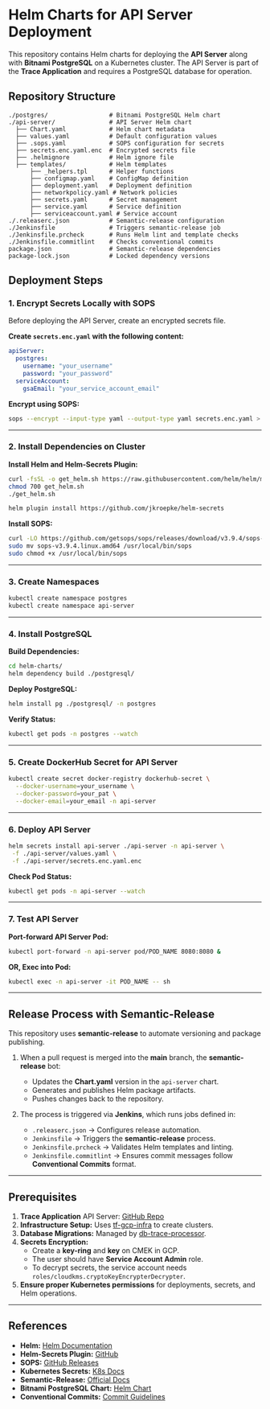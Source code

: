 # Helm Charts for API Server Deployment

This repository contains Helm charts for deploying the **API Server** along with **Bitnami PostgreSQL** on a Kubernetes cluster. The API Server is part of the **Trace Application** and requires a PostgreSQL database for operation.  

## Repository Structure  

```
./postgres/                 # Bitnami PostgreSQL Helm chart
./api-server/               # API Server Helm chart
  ├── Chart.yaml            # Helm chart metadata
  ├── values.yaml           # Default configuration values
  ├── .sops.yaml            # SOPS configuration for secrets
  ├── secrets.enc.yaml.enc  # Encrypted secrets file
  ├── .helmignore           # Helm ignore file
  ├── templates/            # Helm templates
      ├── _helpers.tpl      # Helper functions
      ├── configmap.yaml    # ConfigMap definition
      ├── deployment.yaml   # Deployment definition
      ├── networkpolicy.yaml # Network policies
      ├── secrets.yaml      # Secret management
      ├── service.yaml      # Service definition
      ├── serviceaccount.yaml # Service account
./.releaserc.json           # Semantic-release configuration
./Jenkinsfile               # Triggers semantic-release job
./Jenkinsfile.prcheck       # Runs Helm lint and template checks
./Jenkinsfile.commitlint    # Checks conventional commits
package.json                # Semantic-release dependencies
package-lock.json           # Locked dependency versions
```

## Deployment Steps  

### 1. Encrypt Secrets Locally with SOPS  

Before deploying the API Server, create an encrypted secrets file.  

**Create `secrets.enc.yaml` with the following content:**  

```yaml
apiServer:
  postgres:
    username: "your_username"
    password: "your_password"
  serviceAccount:
    gsaEmail: "your_service_account_email"
```

**Encrypt using SOPS:**  

```sh
sops --encrypt --input-type yaml --output-type yaml secrets.enc.yaml > secrets.enc.yaml.enc
```

---

### 2. Install Dependencies on Cluster  

**Install Helm and Helm-Secrets Plugin:**  

```sh
curl -fsSL -o get_helm.sh https://raw.githubusercontent.com/helm/helm/main/scripts/get-helm-3
chmod 700 get_helm.sh
./get_helm.sh

helm plugin install https://github.com/jkroepke/helm-secrets
```

**Install SOPS:**  

```sh
curl -LO https://github.com/getsops/sops/releases/download/v3.9.4/sops-v3.9.4.linux.amd64
sudo mv sops-v3.9.4.linux.amd64 /usr/local/bin/sops
sudo chmod +x /usr/local/bin/sops
```

---

### 3. Create Namespaces  

```sh
kubectl create namespace postgres
kubectl create namespace api-server
```

---

### 4. Install PostgreSQL  

**Build Dependencies:**  

```sh
cd helm-charts/
helm dependency build ./postgresql/
```

**Deploy PostgreSQL:**  

```sh
helm install pg ./postgresql/ -n postgres
```

**Verify Status:**  

```sh
kubectl get pods -n postgres --watch
```

---

### 5. Create DockerHub Secret for API Server  

```sh
kubectl create secret docker-registry dockerhub-secret \
  --docker-username=your_username \
  --docker-password=your_pat \
  --docker-email=your_email -n api-server
```

---

### 6. Deploy API Server  

```sh
helm secrets install api-server ./api-server -n api-server \
 -f ./api-server/values.yaml \
 -f ./api-server/secrets.enc.yaml.enc
```

**Check Pod Status:**  

```sh
kubectl get pods -n api-server --watch
```

---

### 7. Test API Server  

**Port-forward API Server Pod:**  

```sh
kubectl port-forward -n api-server pod/POD_NAME 8080:8080 &
```

**OR, Exec into Pod:**  

```sh
kubectl exec -n api-server -it POD_NAME -- sh
```

---

## Release Process with Semantic-Release  

This repository uses **semantic-release** to automate versioning and package publishing.  

1. When a pull request is merged into the **main** branch, the **semantic-release** bot:
   - Updates the **Chart.yaml** version in the `api-server` chart.
   - Generates and publishes Helm package artifacts.  
   - Pushes changes back to the repository.  

2. The process is triggered via **Jenkins**, which runs jobs defined in:  
   - `.releaserc.json` → Configures release automation.  
   - `Jenkinsfile` → Triggers the **semantic-release** process.  
   - `Jenkinsfile.prcheck` → Validates Helm templates and linting.  
   - `Jenkinsfile.commitlint` → Ensures commit messages follow **Conventional Commits** format.  

---

## Prerequisites  

1. **Trace Application** API Server: [GitHub Repo](https://github.com/cyse7125-sp25-team03/api-server)  
2. **Infrastructure Setup:** Uses [tf-gcp-infra](https://github.com/cyse7125-sp25-team03/tf-gcp-infra) to create clusters.  
3. **Database Migrations:** Managed by [db-trace-processor](https://github.com/cyse7125-sp25-team03/db-trace-processor).  
4. **Secrets Encryption:**
   - Create a **key-ring** and **key** on CMEK in GCP.  
   - The user should have **Service Account Admin** role.  
   - To decrypt secrets, the service account needs `roles/cloudkms.cryptoKeyEncrypterDecrypter`.  
5. **Ensure proper Kubernetes permissions** for deployments, secrets, and Helm operations.  

---

## References  

- **Helm:** [Helm Documentation](https://helm.sh/docs/)  
- **Helm-Secrets Plugin:** [GitHub](https://github.com/jkroepke/helm-secrets)  
- **SOPS:** [GitHub Releases](https://github.com/getsops/sops/releases)  
- **Kubernetes Secrets:** [K8s Docs](https://kubernetes.io/docs/concepts/configuration/secret/)  
- **Semantic-Release:** [Official Docs](https://semantic-release.gitbook.io/semantic-release/)  
- **Bitnami PostgreSQL Chart:** [Helm Chart](https://bitnami.com/stack/postgresql/helm)  
- **Conventional Commits:** [Commit Guidelines](https://www.conventionalcommits.org/en/v1.0.0/)  
